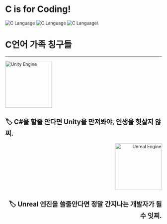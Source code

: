 # C is for Coding!

![C Language](https://ifh.cc/g/tBSCBz.png)
![C Language](https://ifh.cc/g/gPH95c.png)
![C Language](https://ifh.cc/g/HZJzyl.png)\
<h1>C언어 가족 칭구들</h1>

---

<div align="left">
    <img src="https://ifh.cc/g/tl8D1C.png" alt="Unity Engine" width="150" height="150">
    <h2>🏷️ C#을 할줄 안다면 Unity을 만져봐야, 인생을 헛살지 않찌.</h2>
</div>

<div align="right">
    <img src="https://ifh.cc/g/2XJypv.png" alt="Unreal Engine" width="150" height="150">
    <h2>🏷️ Unreal 엔진을 쓸줄안다면 정말 간지나는 개발자가 될수 잇찌.</h2>
</div>
